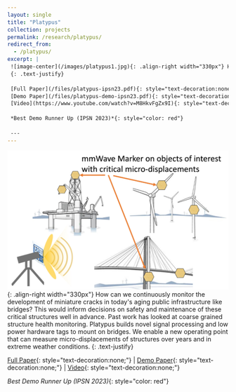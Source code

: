 ```yaml
---
layout: single
title: "Platypus"
collection: projects
permalink: /research/platypus/
redirect_from: 
  - /platypus/
excerpt: |
 ![image-center](/images/platypus1.jpg){: .align-right width="330px"} How can we continuously monitor the development of miniature cracks in today's aging public infrastructure like bridges? This would inform decisions on safety and maintenance of these critical structures well in advance. Past work has looked at coarse grained structure health monitoring. Platypus builds novel signal processing and low power hardware tags to mount on bridges. We enable a new operating point that can measure micro-displacements of structures over years and in extreme weather conditions. 
 {: .text-justify}

 [Full Paper](/files/platypus-ipsn23.pdf){: style="text-decoration:none;"} &#124;
 [Demo Paper](/files/platypus-demo-ipsn23.pdf){: style="text-decoration:none;"} &#124;
 [Video](https://www.youtube.com/watch?v=M8HkvFgZx9I){: style="text-decoration:none;"}

 *Best Demo Runner Up (IPSN 2023)*{: style="color: red"}

 ---
---
```

 ![image-center](/images/platypus1.jpg){: .align-right width="330px"} How can we continuously monitor the development of miniature cracks in today's aging public infrastructure like bridges? This would inform decisions on safety and maintenance of these critical structures well in advance. Past work has looked at coarse grained structure health monitoring. Platypus builds novel signal processing and low power hardware tags to mount on bridges. We enable a new operating point that can measure micro-displacements of structures over years and in extreme weather conditions. 
 {: .text-justify}

 [Full Paper](/files/metamoran-iros22.pdf){: style="text-decoration:none;"} &#124;
 [Demo Paper](/files/osprey-demo-mobisys20.pdf){: style="text-decoration:none;"} &#124;
 [Video](https://www.youtube.com/watch?v=M8HkvFgZx9I){: style="text-decoration:none;"}

 *Best Demo Runner Up (IPSN 2023)*{: style="color: red"}
